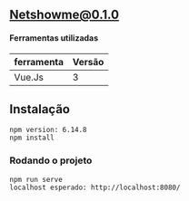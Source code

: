 ## Netshowme@0.1.0

#### Ferramentas utilizadas
| ferramenta | Versão |
| ------ | ------ | 
| Vue.Js | 3 |


## Instalação 
```
npm version: 6.14.8
npm install
```

### Rodando o projeto
```
npm run serve
localhost esperado: http://localhost:8080/
```
